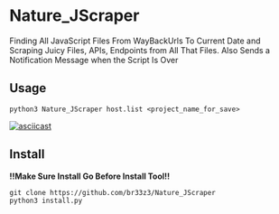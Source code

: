 # Nature_JScraper
Finding All JavaScript Files From WayBackUrls To Current Date and Scraping Juicy Files, APIs,
Endpoints from All That Files. Also Sends a Notification Message when the Script Is Over

## Usage
```
python3 Nature_JScraper host.list <project_name_for_save>
```
[![asciicast](https://asciinema.org/a/462166.svg)](https://asciinema.org/a/462166)



## Install
**!!Make Sure Install Go Before Install Tool!!**
```
git clone https://github.com/br33z3/Nature_JScraper
python3 install.py
```


